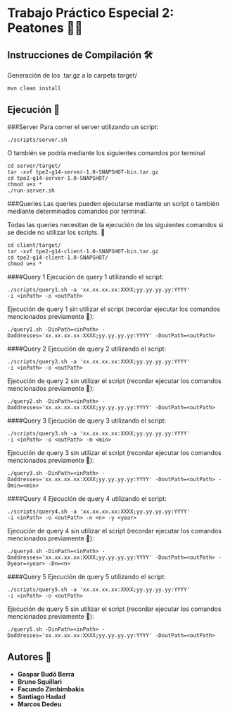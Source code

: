 # Trabajo Práctico Especial 2: Peatones 🚶‍♂️


## Instrucciones de Compilación 🛠️
Generación de los .tar.gz a la carpeta target/
```
mvn clean install
```

## Ejecución 🚀
###Server
Para correr el server utilizando un script:
```
./scripts/server.sh
```
O también se podría mediante los siguientes comandos por terminal
```
cd server/target/
tar -xvf tpe2-g14-server-1.0-SNAPSHOT-bin.tar.gz
cd tpe2-g14-server-1.0-SNAPSHOT/
chmod u+x *
./run-server.sh
```
###Queries
Las queries pueden ejecutarse mediante un script o también mediante determinados comandos por terminal.

Todas las queries necesitan de la ejecución de los siguientes comandos si se decide no utilizar los scripts. 👀
```
cd client/target/
tar -xvf tpe2-g14-client-1.0-SNAPSHOT-bin.tar.gz
cd tpe2-g14-client-1.0-SNAPSHOT/
chmod u+x *
```
####Query 1
Ejecución de query 1 utilizando el script:
```
./scripts/query1.sh -a 'xx.xx.xx.xx:XXXX;yy.yy.yy.yy:YYYY' 
-i <inPath> -o <outPath>
```
Ejecución de query 1 sin utilizar el script (recordar ejecutar los comandos mencionados previamente 👀):
```
./query1.sh -DinPath=<inPath> -Daddresses='xx.xx.xx.xx:XXXX;yy.yy.yy.yy:YYYY' -DoutPath=<outPath>
```
####Query 2
Ejecución de query 2 utilizando el script:
```
./scripts/query2.sh -a 'xx.xx.xx.xx:XXXX;yy.yy.yy.yy:YYYY' 
-i <inPath> -o <outPath>
```
Ejecución de query 2 sin utilizar el script (recordar ejecutar los comandos mencionados previamente 👀):
```
./query2.sh -DinPath=<inPath> -Daddresses='xx.xx.xx.xx:XXXX;yy.yy.yy.yy:YYYY' -DoutPath=<outPath>
```
####Query 3
Ejecución de query 3 utilizando el script:
```
./scripts/query3.sh -a 'xx.xx.xx.xx:XXXX;yy.yy.yy.yy:YYYY' 
-i <inPath> -o <outPath> -m <min>
```
Ejecución de query 3 sin utilizar el script (recordar ejecutar los comandos mencionados previamente 👀):
```
./query3.sh -DinPath=<inPath> -Daddresses='xx.xx.xx.xx:XXXX;yy.yy.yy.yy:YYYY' -DoutPath=<outPath> -Dmin=<min>
```
####Query 4
Ejecución de query 4 utilizando el script:
```
./scripts/query4.sh -a 'xx.xx.xx.xx:XXXX;yy.yy.yy.yy:YYYY' 
-i <inPath> -o <outPath> -n <n> -y <year>
```
Ejecución de query 4 sin utilizar el script (recordar ejecutar los comandos mencionados previamente 👀):
```
./query4.sh -DinPath=<inPath> -Daddresses='xx.xx.xx.xx:XXXX;yy.yy.yy.yy:YYYY' -DoutPath=<outPath> -Dyear=<year> -Dn=<n>
```
####Query 5
Ejecución de query 5 utilizando el script:
```
./scripts/query5.sh -a 'xx.xx.xx.xx:XXXX;yy.yy.yy.yy:YYYY' 
-i <inPath> -o <outPath>
```
Ejecución de query 5 sin utilizar el script (recordar ejecutar los comandos mencionados previamente 👀):
```
./query5.sh -DinPath=<inPath> -Daddresses='xx.xx.xx.xx:XXXX;yy.yy.yy.yy:YYYY' -DoutPath=<outPath>
```


## Autores 💭
* **Gaspar Budó Berra**
* **Bruno Squillari**
* **Facundo Zimbimbakis**
* **Santiago Hadad**
* **Marcos Dedeu**
